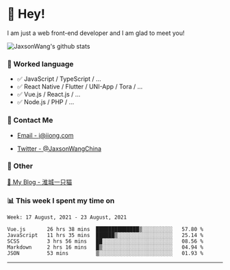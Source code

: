 # 👋 Hey!

I am just a web front-end developer and I am glad to meet you!

![JaxsonWang's github stats](https://github-readme-stats.vercel.app/api?username=JaxsonWang&&show_icons=true&&title_color=1abc9c&&icon_color=1abc9c)


### 📝 Worked language

- ✅ JavaScript / TypeScript / ...
- ✅ React Native / Flutter / UNI-App / Tora / ...
- ✅ Vue.js / React.js / ...
- ✅ Node.js / PHP / ...

### 📮 Contact Me

- [Email - i@iiong.com](mailto:i@iiong.com)

- [Twitter - @JaxsonWangChina](https://twitter.com/JaxsonWangChina)

### 🤪 Other

[📌 My Blog - 淮城一只猫](https://iiong.com)

### 📊 This week I spent my time on

<!--START_SECTION:waka-->
```text
Week: 17 August, 2021 - 23 August, 2021

Vue.js       26 hrs 38 mins  ██████████████▒░░░░░░░░░░   57.80 % 
JavaScript   11 hrs 35 mins  ██████▒░░░░░░░░░░░░░░░░░░   25.14 % 
SCSS         3 hrs 56 mins   ██░░░░░░░░░░░░░░░░░░░░░░░   08.56 % 
Markdown     2 hrs 16 mins   █▒░░░░░░░░░░░░░░░░░░░░░░░   04.94 % 
JSON         53 mins         ▒░░░░░░░░░░░░░░░░░░░░░░░░   01.93 % 
```
<!--END_SECTION:waka-->

---
